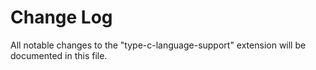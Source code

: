 # Change Log

All notable changes to the "type-c-language-support" extension will be documented in this file.

